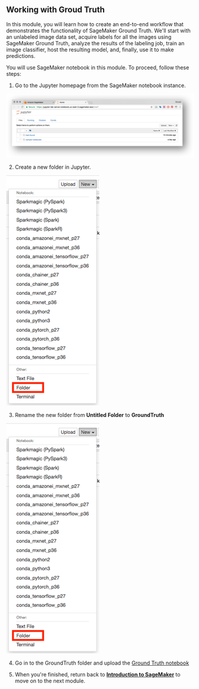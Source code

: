 ## Working with Groud Truth


In this module, you will learn how to create an end-to-end workflow that demonstrates the functionality of 
SageMaker Ground Truth. We'll start with an unlabeled image data set, acquire labels for all the images using SageMaker 
Ground Truth, analyze the results of the labeling job, train an image classifier, host the resulting model, and, 
finally, use it to make predictions. 

You will use SageMaker notebook in this module.  To proceed, follow these steps:

1. Go to the Jupyter homepage from the SageMaker notebook instance.

![Jupyter](./images/jupyter-homepage.png)

2. Create a new folder in Jupyter.

![Jupyter New Folder](./images/jupyter-new-folder.png)

3. Rename the new folder from **Untitled Folder** to **GroundTruth**  

![Jupyter New Folder](./images/jupyter-new-folder.png)

4. Go in to the GroundTruth folder and upload the [Ground Truth notebook](https://aws.amazon.com/sagemaker/)

5. When you're finished, return back to [**Introduction to SageMaker**](../Introduction) to move on to the next module.


